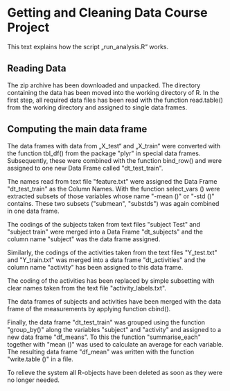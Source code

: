 <h1> Getting and Cleaning Data Course Project </h1>

This text explains how the script „run_analysis.R“ works.

<h2> Reading Data </h2>

The zip archive has been downloaded and unpacked. The directory containing the data has been moved into the working directory of R. In the first step, all required data files has been read with the function read.table() from the working directory and assigned to single data frames.


<h2> Computing the main data frame </h2>

The data frames with data from „X_test“ and „X_train“ were converted with the function tbl_df() from the package "plyr" in special data frames. Subsequently, these were combined with the function bind_row() and were assigned to one new Data Frame called "dt_test_train".

The names read from text file "feature.txt" were assigned the Data Frame "dt_test_train" as the Column Names. With the function select_vars () were extracted subsets of those variables whose name "-mean ()" or "-std ()" contains. These two subsets ("submean", "substds") was again combined in one data frame.

The codings of the subjects taken from text files "subject Test" and "subject train" were merged into a Data Frame "dt_subjects" and the column name "subject" was the data frame assigned.

Similarly, the codings of the activities taken from the text files "Y_test.txt" and "Y_train.txt" was merged into a data frame "dt_activities" and the column name "activity" has been assigned to this data frame.

The coding of the activities has been replaced by simple subsetting with clear names taken from the text file "activity_labels.txt".

The data frames of subjects and activities have been merged with the data frame of the measurements by applying function cbind().


Finally, the data frame "dt_test_train" was grouped using the function "group_by()" along the variables "subject" and "activity" and assigned to a new data frame "df_means". To this the function "summarise_each" together with "mean ()" was used to calculate an average for each variable. The resulting data frame "df_mean" was written with the function "write.table ()" in a file.

To relieve the system all R-objects have been deleted as soon as they were no longer needed.

